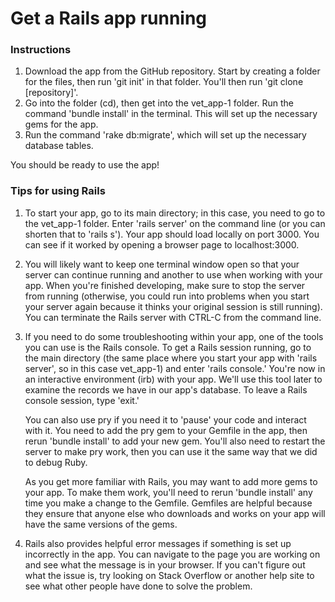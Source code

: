 # Get a Rails app running

### Instructions
1. Download the app from the GitHub repository. Start by creating a folder for the files, then run 'git init' in that folder. You'll then run 'git clone [repository]'.
2. Go into the folder (cd), then get into the vet_app-1 folder. Run the command 'bundle install' in the terminal. This will set up the necessary gems for the app.
3. Run the command 'rake db:migrate', which will set up the necessary database tables.

You should be ready to use the app!

### Tips for using Rails

1) To start your app, go to its main directory; in this case, you need to go to the vet_app-1 folder. Enter 'rails server' on the command line (or you can shorten that to 'rails s'). Your app should load locally on port 3000. You can see if it worked by opening a browser page to localhost:3000.

2) You will likely want to keep one terminal window open so that your server can continue running and another to use when working with your app. When you're finished developing, make sure to stop the server from running (otherwise, you could run into problems when you start your server again because it thinks your original session is still running). You can terminate the Rails server with CTRL-C from the command line.

3) If you need to do some troubleshooting within your app, one of the tools you can use is the Rails console. To get a Rails session running, go to the main directory (the same place where you start your app with 'rails server', so in this case vet_app-1) and enter 'rails console.' You're now in an interactive environment (irb) with your app. We'll use this tool later to examine the records we have in our app's database. To leave a Rails console session, type 'exit.'

	You can also use pry if you need it to 'pause' your code and interact with it. You need to add the pry gem to your Gemfile in the app, then rerun 'bundle install' to add your new gem. You'll also need to restart the server to make pry work, then you can use it the same way that we did to debug Ruby.
	
	As you get more familiar with Rails, you may want to add more gems to your app. To make them work, you'll need to rerun 'bundle install' any time you make a change to the Gemfile. Gemfiles are helpful because they ensure that anyone else who downloads and works on your app will have the same versions of the gems.

4) Rails also provides helpful error messages if something is set up incorrectly in the app. You can navigate to the page you are working on and see what the message is in your browser. If you can't figure out what the issue is, try looking on Stack Overflow or another help site to see what other people have done to solve the problem.
